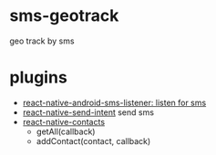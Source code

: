 # sms-geotrack
geo track by sms


# plugins
- [react-native-android-sms-listener: listen for sms](https://www.npmjs.com/package/react-native-android-sms-listener)
- [react-native-send-intent](https://github.com/lucasferreira/react-native-send-intent) send sms
- [react-native-contacts](https://github.com/rt2zz/react-native-contacts/tree/1ce4b876a416bc2ca3c53e7d7e0296f7fcb7ce40#android) 
	- getAll(callback)
	- addContact(contact, callback)